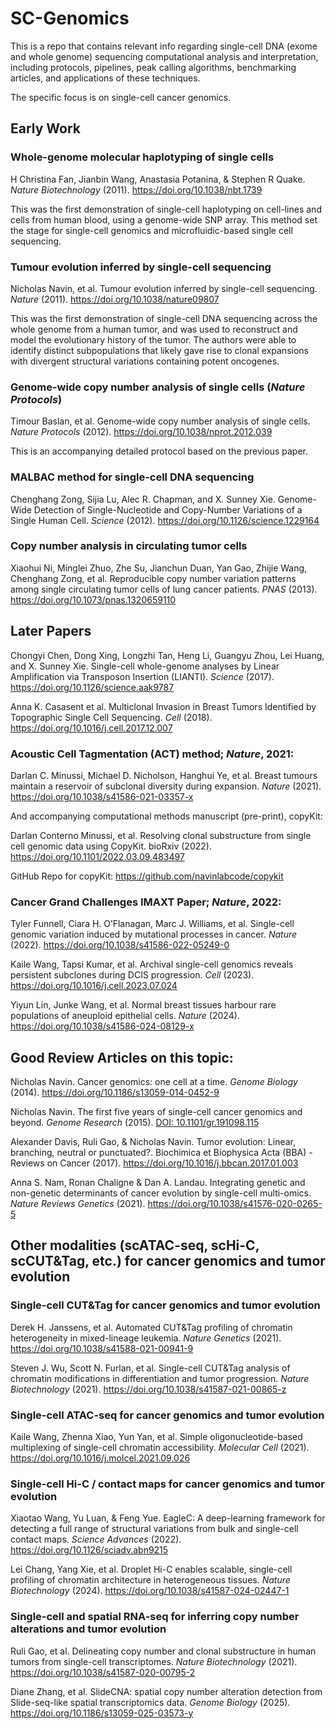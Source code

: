 # SC-Genomics
This is a repo that contains relevant info regarding single-cell DNA (exome and whole genome) sequencing computational analysis and interpretation, including protocols, pipelines, peak calling algorithms, benchmarking articles, and applications of these techniques.

The specific focus is on single-cell cancer genomics.

## Early Work

### Whole-genome molecular haplotyping of single cells
H Christina Fan, Jianbin Wang, Anastasia Potanina, & Stephen R Quake. _Nature Biotechnology_ (2011). https://doi.org/10.1038/nbt.1739

This was the first demonstration of single-cell haplotyping on cell-lines and cells from human blood, using a genome-wide SNP array. This method set the stage for single-cell genomics and microfluidic-based single cell sequencing.

### Tumour evolution inferred by single-cell sequencing
Nicholas Navin, et al. Tumour evolution inferred by single-cell sequencing. _Nature_ (2011). https://doi.org/10.1038/nature09807

This was the first demonstration of single-cell DNA sequencing across the whole genome from a human tumor, and was used to reconstruct and model the evolutionary history of the tumor. The authors were able to identify distinct subpopulations that likely gave rise to clonal expansions with divergent structural variations containing potent oncogenes. 

### Genome-wide copy number analysis of single cells (_Nature Protocols_)
Timour Baslan, et al. Genome-wide copy number analysis of single cells. _Nature Protocols_ (2012). https://doi.org/10.1038/nprot.2012.039

This is an accompanying detailed protocol based on the previous paper. 

### MALBAC method for single-cell DNA sequencing
Chenghang Zong, Sijia Lu, Alec R. Chapman, and X. Sunney Xie. Genome-Wide Detection of Single-Nucleotide and Copy-Number Variations of a Single Human Cell. _Science_ (2012). https://doi.org/10.1126/science.1229164

### Copy number analysis in circulating tumor cells
Xiaohui Ni, Minglei Zhuo, Zhe Su, Jianchun Duan, Yan Gao, Zhijie Wang, Chenghang Zong, et al. Reproducible copy number variation patterns among single circulating tumor cells of lung cancer patients. _PNAS_ (2013). https://doi.org/10.1073/pnas.1320659110

## Later Papers
Chongyi Chen, Dong Xing, Longzhi Tan, Heng Li, Guangyu Zhou, Lei Huang, and X. Sunney Xie. Single-cell whole-genome analyses by Linear Amplification via Transposon Insertion (LIANTI). _Science_ (2017). https://doi.org/10.1126/science.aak9787

Anna K. Casasent et al. Multiclonal Invasion in Breast Tumors Identified by Topographic Single Cell Sequencing. _Cell_ (2018). https://doi.org/10.1016/j.cell.2017.12.007

### Acoustic Cell Tagmentation (ACT) method; _Nature_, 2021:
Darlan C. Minussi, Michael D. Nicholson, Hanghui Ye, et al. Breast tumours maintain a reservoir of subclonal diversity during expansion. _Nature_ (2021). https://doi.org/10.1038/s41586-021-03357-x

And accompanying computational methods manuscript (pre-print), copyKit:

Darlan Conterno Minussi, et al. Resolving clonal substructure from single cell genomic data using CopyKit. bioRxiv (2022). https://doi.org/10.1101/2022.03.09.483497

GitHub Repo for copyKit: https://github.com/navinlabcode/copykit

### Cancer Grand Challenges IMAXT Paper; _Nature_, 2022:
Tyler Funnell, Ciara H. O’Flanagan, Marc J. Williams, et al. Single-cell genomic variation induced by mutational processes in cancer. _Nature_ (2022). https://doi.org/10.1038/s41586-022-05249-0

Kaile Wang, Tapsi Kumar, et al. Archival single-cell genomics reveals persistent subclones during DCIS progression. _Cell_ (2023). https://doi.org/10.1016/j.cell.2023.07.024

Yiyun Lin, Junke Wang, et al. Normal breast tissues harbour rare populations of aneuploid epithelial cells. _Nature_ (2024). https://doi.org/10.1038/s41586-024-08129-x

## Good Review Articles on this topic:
Nicholas Navin. Cancer genomics: one cell at a time. _Genome Biology_ (2014). https://doi.org/10.1186/s13059-014-0452-9

Nicholas Navin. The first five years of single-cell cancer genomics and beyond. _Genome Research_ (2015). [DOI: 10.1101/gr.191098.115](https://genome.cshlp.org/content/25/10/1499.full)

Alexander Davis, Ruli Gao, & Nicholas Navin. Tumor evolution: Linear, branching, neutral or punctuated?. Biochimica et Biophysica Acta (BBA) - Reviews on Cancer (2017). https://doi.org/10.1016/j.bbcan.2017.01.003

Anna S. Nam, Ronan Chaligne & Dan A. Landau. Integrating genetic and non-genetic determinants of cancer evolution by single-cell multi-omics. _Nature Reviews Genetics_ (2021). https://doi.org/10.1038/s41576-020-0265-5

## Other modalities (scATAC-seq, scHi-C, scCUT&Tag, etc.) for cancer genomics and tumor evolution

### Single-cell CUT&Tag for cancer genomics and tumor evolution
Derek H. Janssens, et al. Automated CUT&Tag profiling of chromatin heterogeneity in mixed-lineage leukemia. _Nature Genetics_ (2021). https://doi.org/10.1038/s41588-021-00941-9

Steven J. Wu, Scott N. Furlan, et al. Single-cell CUT&Tag analysis of chromatin modifications in differentiation and tumor progression. _Nature Biotechnology_ (2021). https://doi.org/10.1038/s41587-021-00865-z

### Single-cell ATAC-seq for cancer genomics and tumor evolution
Kaile Wang, Zhenna Xiao, Yun Yan, et al. Simple oligonucleotide-based multiplexing of single-cell chromatin accessibility. _Molecular Cell_ (2021). https://doi.org/10.1016/j.molcel.2021.09.026

### Single-cell Hi-C / contact maps for cancer genomics and tumor evolution
Xiaotao Wang, Yu Luan, & Feng Yue. EagleC: A deep-learning framework for detecting a full range of structural variations from bulk and single-cell contact maps. _Science Advances_ (2022). https://doi.org/10.1126/sciadv.abn9215

Lei Chang, Yang Xie, et al. Droplet Hi-C enables scalable, single-cell profiling of chromatin architecture in heterogeneous tissues. _Nature Biotechnology_ (2024). https://doi.org/10.1038/s41587-024-02447-1

### Single-cell and spatial RNA-seq for inferring copy number alterations and tumor evolution
Ruli Gao, et al. Delineating copy number and clonal substructure in human tumors from single-cell transcriptomes. _Nature Biotechnology_ (2021). https://doi.org/10.1038/s41587-020-00795-2

Diane Zhang, et al. SlideCNA: spatial copy number alteration detection from Slide-seq-like spatial transcriptomics data. _Genome Biology_ (2025). https://doi.org/10.1186/s13059-025-03573-y

